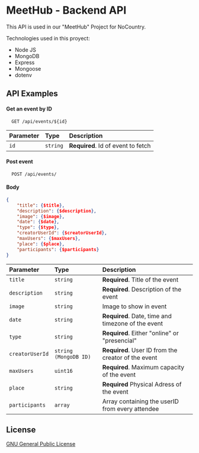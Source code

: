 
# MeetHub - Backend API

This API is used in our "MeetHub" Project for NoCountry.

Technologies used in this proyect:
* Node JS
* MongoDB
* Express
* Mongoose
* dotenv


## API Examples

#### Get an event by ID

```http
  GET /api/events/${id}
```

| Parameter | Type     | Description                       |
| :-------- | :------- | :-------------------------------- |
| `id`      | `string` | **Required**. Id of event to fetch |


#### Post event
```http
  POST /api/events/
```
#### Body
```json
{
    "title": {$title},
    "description": {$description},
    "image": {$image},
    "date": {$date},
    "type": {$type},
    "creatorUserId": {$creatorUserId},
    "maxUsers": {$maxUsers},
    "place": {$place},
    "participants": {$participants}
}
```



| Parameter | Type     | Description                       |
| :-------- | :------- | :-------------------------------- |
| `title`      | `string` | **Required**. Title of the event | | :-------- | :------- | :-------------------------------- |
| `description`      | `string` | **Required**. Description of the event | | :-------- | :------- | :-------------------------------- |
| `image`      | `string` |  Image to show in event | | :-------- | :------- | :-------------------------------- |
| `date`      | `string` | **Required**. Date, time and timezone of the event | | :-------- | :------- | :-------------------------------- |
| `type`      | `string` | **Required**. Either "online" or "presencial" | | :-------- | :------- | :-------------------------------- |
| `creatorUserId`      | `string (MongoDB ID)` | **Required**. User ID from the creator of the event | | :-------- | :------- | :-------------------------------- |
| `maxUsers`      | `uint16` | **Required**. Maximum capacity of the event | | :-------- | :------- | :-------------------------------- |
| `place`      | `string` | **Required** Physical Adress of the event  | | :-------- | :------- | :-------------------------------- |
| `participants`      | `array` | Array containing the userID from every attendee  |

## License

[GNU General Public License](https://choosealicense.com/licenses/gpl-3.0/)

